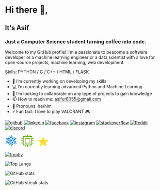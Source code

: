 # Hi there 👋,
## It's Asif
### Just a Computer Science student turning coffee into code.
Welcome to my GitHub profile! I'm a passionate to beacome a software developer or a machine learning engineer or a data scientist with a love for open-source projects, machine learning, web development.

Skills: PYTHON / C / C++ / HTML / FLASK

- 🔭 I’m currently working on developing my skills 
- 💻 I’m currently learning advanced Python and Machine Learning 
- 👯 I’m looking to collaborate on any type of projects to gain knowledge 
- 📫 How to reach me: asifur8055@gmail.com 
- 👨 Pronouns: he/him 
- ⚡ Fun fact: I love to play VALORANT 🎮


[<img src='https://cdn.jsdelivr.net/npm/simple-icons@3.0.1/icons/github.svg' alt='github' height='40'>](https://github.com/asif7695)  [<img src='https://cdn.jsdelivr.net/npm/simple-icons@3.0.1/icons/linkedin.svg' alt='linkedin' height='40'>](https://www.linkedin.com/in/https://www.linkedin.com/in/md-asifur-rahman-asif//)  [<img src='https://cdn.jsdelivr.net/npm/simple-icons@3.0.1/icons/facebook.svg' alt='facebook' height='40'>](https://www.facebook.com/https://www.facebook.com/md.asifur.rahmanasif.92/)  [<img src='https://cdn.jsdelivr.net/npm/simple-icons@3.0.1/icons/instagram.svg' alt='instagram' height='40'>](https://www.instagram.com/https://www.instagram.com/_fake_asif_//)  [<img src='https://cdn.jsdelivr.net/npm/simple-icons@3.0.1/icons/stackoverflow.svg' alt='stackoverflow' height='40'>](https://stackoverflow.com/users/https://stackoverflow.com/users/29657242/md-asif)  [<img src='https://cdn.jsdelivr.net/npm/simple-icons@3.0.1/icons/reddit.svg' alt='Reddit' height='40'>](https://www.reddit.com/user/https://www.reddit.com/user/useless_dude_750/)  [<img src='https://cdn.jsdelivr.net/npm/simple-icons@3.0.1/icons/discord.svg' alt='discord' height='40'>](720646406301548544)  

<a href='https://archiveprogram.github.com/'><img src='https://raw.githubusercontent.com/acervenky/animated-github-badges/master/assets/acbadge.gif' width='40' height='40'></a> <a href='https://docs.github.com/en/developers'><img src='https://raw.githubusercontent.com/acervenky/animated-github-badges/master/assets/devbadge.gif' width='40' height='40'></a> <a href='https://stars.github.com/'><img src='https://raw.githubusercontent.com/acervenky/animated-github-badges/master/assets/starbadge.gif' width='35' height='35'></a> 

[![trophy](https://github-profile-trophy.vercel.app/?username=asif7695)](https://github.com/ryo-ma/github-profile-trophy)

[![Top Langs](https://github-readme-stats.vercel.app/api/top-langs/?username=asif7695)](https://github.com/anuraghazra/github-readme-stats)

![GitHub stats](https://github-readme-stats.vercel.app/api?username=asif7695&show_icons=true&count_private=true)  

![GitHub streak stats](https://streak-stats.demolab.com/?user=asif7695)  

